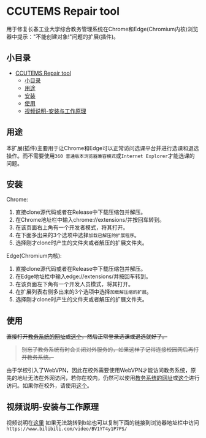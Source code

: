 CCUTEMS Repair tool
===================
用于修复长春工业大学综合教务管理系统在Chrome和Edge(Chromium内核)浏览器中提示："不能创建对象!"问题的扩展(插件)。

## 小目录

- [CCUTEMS Repair tool](#ccutems-repair-tool)
  - [小目录](#小目录)
  - [用途](#用途)
  - [安装](#安装)
  - [使用](#使用)
  - [视频说明-安装与工作原理](#视频说明-安装与工作原理)

## 用途

本扩展(插件)主要用于让Chrome和Edge可以正常访问选课平台并进行选课和退选操作。而不需要使用`360 普通版本浏览器兼容模式`或`Internet Explorer`才能选课的问题。

## 安装

Chrome:

1. 直接clone源代码或者在Release中下载压缩包并解压。
2. 在Chrome地址栏中输入chrome://extensions/并按回车转到。
3. 在该页面右上角有一个开发者模式，将其打开。
4. 在下面多出来的3个选项中选择`加载已解压的扩展程序`。
5. 选择刚才clone时产生的文件夹或者解压的扩展文件夹。

Edge(Chromium内核):

1. 直接clone源代码或者在Release中下载压缩包并解压。
2. 在Edge地址栏中输入edge://extensions/并按回车转到。
3. 在该页面左下角有一个开发人员模式，将其打开。
4. 在扩展列表右侧多出来的3个选项中选择`加载解压缩的扩展`。
5. 选择刚才clone时产生的文件夹或者解压的扩展文件夹。

## 使用

~~直接打开[教务系统的网址](http://ea.ccut.edu.cn/)或[这个](http://111.116.20.13/)，然后正常登录选课或退选就好了。~~
> ~~别忘了教务系统有时会关闭对外服务的，如果这样了记得连接校园网后再打开教务系统。~~

由于学校引入了WebVPN，因此在校外需要使用WebVPN才能访问教务系统，原先的地址无法在外网访问，若你在校内，仍然可以使用[教务系统的网址](http://ea.ccut.edu.cn/)或[这个](http://111.116.20.13/)进行访问。如果你在校外，请使用[这个](https://111-116-20-13.webvpn.ccut.cn/)。

## 视频说明-安装与工作原理

视频说明在[这里](https://www.bilibili.com/video/BV1YT4y1P7PS/)
如果无法跳转到b站也可以复制下面的链接到浏览器地址栏中访问
`https://www.bilibili.com/video/BV1YT4y1P7PS/`